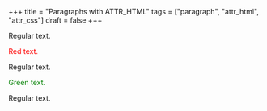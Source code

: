 +++
title = "Paragraphs with ATTR_HTML"
tags = ["paragraph", "attr_html", "attr_css"]
draft = false
+++

Regular text.

<style>.red-text { color: red;  }</style>

<div class="red-text">
  <div></div>

Red text.

</div>

Regular text.

<style>.green-text { color: green;  }</style>

<div class="green-text">
  <div></div>

Green text.

</div>

Regular text.
